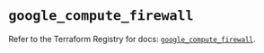 # `google_compute_firewall`

Refer to the Terraform Registry for docs: [`google_compute_firewall`](https://registry.terraform.io/providers/hashicorp/google/5.41.0/docs/resources/compute_firewall).
